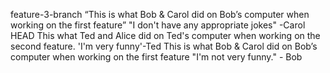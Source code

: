 feature-3-branch
“This is what Bob & Carol did on Bob’s computer when working on the first feature”
"I don't have any appropriate jokes" -Carol
 HEAD
This what Ted and Alice did on Ted's computer when working on the second feature.
'I'm very funny'-Ted
This is what Bob & Carol did on Bob’s computer when working on the first feature
"I'm not very funny." - Bob
